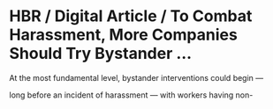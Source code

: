 # HBR / Digital Article / To Combat Harassment, More Companies Should Try Bystander …

At the most fundamental level, bystander interventions could begin —

long before an incident of harassment — with workers having non-